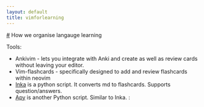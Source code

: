 ```yaml
---
layout: default
title: vimforlearning
---
```


[#](#) How we organise langauge learning

Tools: 
- Ankivim - lets you integrate with Anki and create as well as review cards without leaving your editor. 
- Vim-flashcards - specifically designed to add and review flashcards within neovim
- [Inka]( https://github.com/salkirr/inka) is a python script. It converts md to flashcards. Supports question/answers.
- [Apy](https://github.com/lervag/apy) is another Python script. Similar to Inka.
:
